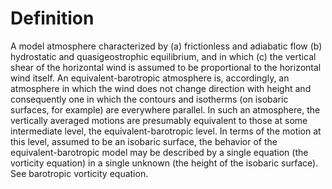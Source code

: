 # Definition

A model atmosphere characterized by (a) frictionless and adiabatic flow
(b) hydrostatic and quasigeostrophic equilibrium, and in which (c) the
vertical shear of the horizontal wind is assumed to be proportional to
the horizontal wind itself. An equivalent-barotropic atmosphere is,
accordingly, an atmosphere in which the wind does not change direction
with height and consequently one in which the contours and isotherms (on
isobaric surfaces, for example) are everywhere parallel. In such an
atmosphere, the vertically averaged motions are presumably equivalent to
those at some intermediate level, the equivalent-barotropic level. In
terms of the motion at this level, assumed to be an isobaric surface,
the behavior of the equivalent-barotropic model may be described by a
single equation (the vorticity equation) in a single unknown (the height
of the isobaric surface). See barotropic vorticity equation.
